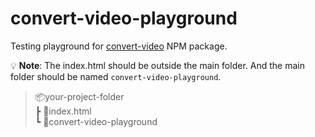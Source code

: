 # convert-video-playground

Testing playground for [convert-video](https://www.npmjs.com/package/convert-video) NPM package.

:bulb: **Note**: The index.html should be outside the main folder. And the main folder should be named `convert-video-playground`. 

> 📦your-project-folder  
>  ┣ 📜index.html  
>  ┗ 📂convert-video-playground
